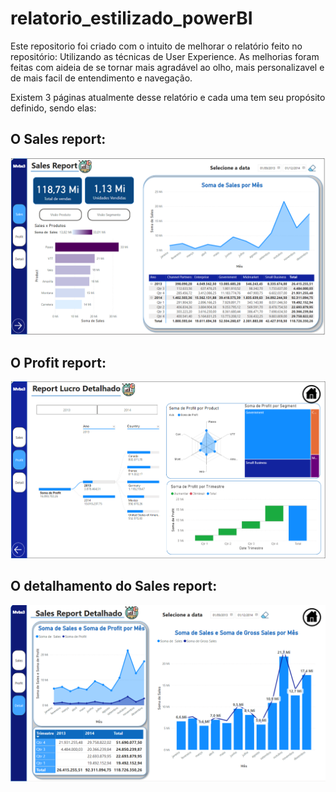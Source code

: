 # relatorio_estilizado_powerBI

Este repositorio foi criado com o intuito de melhorar o relatório feito no repositório:
Utilizando as técnicas de User Experience.
As melhorias foram feitas com aideia de se tornar mais agradável ao olho, mais personalizavel e de mais facil de entendimento e navegação.

Existem 3 páginas atualmente desse relatório e cada uma tem seu propósito definido, sendo elas:

## O Sales report:

![sales report](img/page1.png)

## O Profit report:

![profit report](img/page2.png)

## O detalhamento do Sales report:

![detalhamento](img/page3.png)

